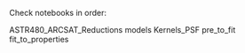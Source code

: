 Check notebooks in order:

ASTR480_ARCSAT_Reductions
models
Kernels_PSF
pre_to_fit
fit_to_properties
